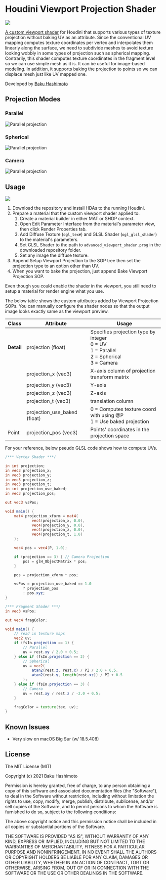 # Houdini Viewport Projection Shader

![](./thumbs/image-based-modeling.gif)

[A custom viewport shader](https://www.sidefx.com/docs/houdini/shade/glsl.html) for Houdini that supports various types of texture projection without baking UV as an attribute. Since the conventional UV mapping computes texture coordinates per vertex and interpolates them linearly along the surface, we need to subdivide meshes to avoid texture looking wobbly in some types of projection such as spherical mapping. Contrarily, this shader computes texture coordinates in the fragment level so we can use simple mesh as it is. It can be useful for image-based modeling. In addition, it supports baking the projection to points so we can displace mesh just like UV mapped one.

Developed by [Baku Hashimoto](https://baku89.com)

## Projection Modes

### Parallel

![Parallel projection](./thumbs/projection_parallel.gif)

### Spherical

![Parallel projection](./thumbs/projection_spherical.gif)

### Camera

![Parallel projection](./thumbs/projection_camera.gif)

## Usage

![](./thumbs/how-to-prepare-material.gif)

1. Download the repository and install HDAs to the running Houdini.
2. Prepare a material that the custom viewport shader applied to.
   1. Create a material builder in either MAT or SHOP context.
   2. Open Edit Parameter Interface from the material's parameter view, then click Render Properties tab.
   3. Add Diffuse Texture (`ogl_tex#`) and GLSL Shader (`ogl_glsl_shader`) to the material's parameters.
   4. Set GLSL Shader to the path to `advanced_viewport_shader.prog` in the downloaded repository folder.
   5. Set any image the diffuse texture.
3. Append Setup Viewport Projection to the SOP tree then set the projection type to an option other than UV.
4. When you want to bake the projection, just append Bake Viewport Projection SOP.

Even though you could enable the shader in the viewport, you still need to setup a material for render engine what you use.

The below table shows the custom attributes added by Viewport Projection SOPs. You can manually configure the shader nodes so that the output image looks exactly same as the viewport preview.

| Class      | Attribute                    | Usage                                                                                         |
| ---------- | ---------------------------- | --------------------------------------------------------------------------------------------- |
| **Detail** | projection (float)           | Specifies projection type by integer<br>0 = UV<br>1 = Parallel<br>2 = Spherical<br>3 = Camera |
|            | projection_x (vec3)          | X-axis column of projection transform matrix                                                  |
|            | projection_y (vec3)          | Y-axis                                                                                        |
|            | projection_z (vec3)          | Z-axis                                                                                        |
|            | projection_t (vec3)          | translation column                                                                            |
|            | projection_use_baked (float) | 0 = Computes texture coord with using @P<br> 1 = Use baked projection                         |
| Point      | projection_pos (vec3)        | Points' coordinates in the projection space                                                   |

For your reference, below pseudo GLSL code shows how to compute UVs.

```glsl
/*** Vertex Shader ***/

in int projection;
in vec3 projection_x;
in vec3 projection_y;
in vec3 projection_z;
in vec3 projection_t;
in int projection_use_baked;
in vec3 projection_pos;

out vec3 vsPos;

void main() {
	mat4 projection_xform = mat4(
			vec4(projection_x, 0.0),
			vec4(projection_y, 0.0),
			vec4(projection_z, 0.0),
			vec4(projection_t, 1.0)
	);

	vec4 pos = vec4(P, 1.0);

	if (projection == 3) { // Camera Projection
		pos = glH_ObjectMatrix * pos;
	}

	pos = projection_xform * pos;

	vsPos = projection_use_baked == 1.0
		? projection_pos
		: pos.xyz;
}

/*** Fragment Shader ***/
in vec3 vsPos;

out vec4 fragColor;

void main() {
	// read in texture maps
	vec2 uv;
	if (fsIn.projection == 1) {
		// Parallel
		uv = rest.xy / 2.0 + 0.5;
	} else if (fsIn.projection == 2) {
		// Spherical
		uv = vec2(
			atan2(rest.z, rest.x) / PI / 2.0 + 0.5,
			atan2(rest.y, length(rest.xz)) / PI + 0.5
		);
	} else if (fsIn.projection == 3) {
		// Camera
		uv = rest.xy / rest.z / -2.0 + 0.5;
	}

	fragColor = texture(tex, uv);
}


```

## Known Issues

- Very slow on macOS Big Sur (w/ 18.5.408)

## License

The MIT License (MIT)

Copyright (c) 2021 Baku Hashimoto

Permission is hereby granted, free of charge, to any person obtaining a copy of this software and associated documentation files (the "Software"), to deal in the Software without restriction, including without limitation the rights to use, copy, modify, merge, publish, distribute, sublicense, and/or sell copies of the Software, and to permit persons to whom the Software is furnished to do so, subject to the following conditions:

The above copyright notice and this permission notice shall be included in all copies or substantial portions of the Software.

THE SOFTWARE IS PROVIDED "AS IS", WITHOUT WARRANTY OF ANY KIND, EXPRESS OR IMPLIED, INCLUDING BUT NOT LIMITED TO THE WARRANTIES OF MERCHANTABILITY, FITNESS FOR A PARTICULAR PURPOSE AND NONINFRINGEMENT. IN NO EVENT SHALL THE AUTHORS OR COPYRIGHT HOLDERS BE LIABLE FOR ANY CLAIM, DAMAGES OR OTHER LIABILITY, WHETHER IN AN ACTION OF CONTRACT, TORT OR OTHERWISE, ARISING FROM, OUT OF OR IN CONNECTION WITH THE SOFTWARE OR THE USE OR OTHER DEALINGS IN THE SOFTWARE.
